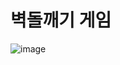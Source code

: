# 벽돌깨기 게임

![image](https://github.com/devJS00/cau_oop/assets/110683103/4312bdff-f612-41f0-a3e5-3d595bc701c4)
